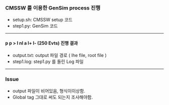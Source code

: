 ### CMSSW 를 이용한 GenSim process 진행  

 - setup.sh: CMSSW setup 코드 
 - step1.py: GenSim 코드  
 
---
  
#### p p > l nl a l+ l- (250 Evts) 진행 결과  

 - output.txt: output 파일 경로 ( lhe file, root file )  
 - step1.log: step1.py 를 돌린 Log 파일  
  
---

### Issue  
 - output 파일이 비어있음, 형식이이상함.  
 - Global tag 그대로 써도 되는지 조사해야함.  

